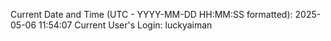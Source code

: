 Current Date and Time (UTC - YYYY-MM-DD HH:MM:SS formatted): 2025-05-06 11:54:07
Current User's Login: luckyaiman
